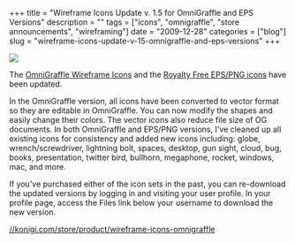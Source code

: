 +++
title = "Wireframe Icons Update v. 1.5 for OmniGraffle and EPS Versions"
description = ""
tags = ["icons", "omnigraffle", "store announcements", "wireframing"]
date = "2009-12-28"
categories = ["blog"]
slug = "wireframe-icons-update-v-15-omnigraffle-and-eps-versions"
+++



  <div class="notebook-screenshot"><a href="http://shop.konigi.com/collections/icons/products/wireframe-icons-for-omnigraffle?q=store/product/wireframe-icons-omnigraffle"><img src="/media/bluga/wt4b38cc24e3a46_large.jpg"/></a></div><p>The <a href="http://shop.konigi.com/collections/icons/products/wireframe-icons-for-omnigraffle?q=store/product/wireframe-icons-omnigraffle">OmniGraffle Wireframe Icons</a> and the <a href="http://shop.konigi.com/collections/icons/products/wireframe-icons?q=store/product/wireframe-icons-royalty-free-eps-and-png">Royalty Free EPS/PNG icons</a> have been updated.</p>

<p>In the OmniGraffle version, all icons have been converted to vector format so they are editable in OmniGraffle. You can now modify the shapes and easily change their colors. The vector icons also reduce file size of OG documents. In both OmniGraffle and EPS/PNG versions, I've cleaned up all existing icons for consistency and added new icons including: globe, wrench/screwdriver, lightning bolt, spaces, desktop, gun sight, cloud, bug, books, presentation, twitter bird, bullhorn, megaphone, rocket, windows, mac, and more.</p>

<p>If you've purchased either of the icon sets in the past, you can re-download the updated versions by logging in and visiting your user profile. In your profile page, access the Files link below your username to download the new version.</p>

    
  <a href="http://shop.konigi.com/collections/icons/products/wireframe-icons-for-omnigraffle?q=store/product/wireframe-icons-omnigraffle">//konigi.com/store/product/wireframe-icons-omnigraffle</a>
